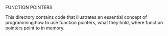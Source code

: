 FUNCTION POINTERS

This directory contains code that illustrates an essential concept of programming:how to use function pointers, what they hold, where function pointers point to in memory.
